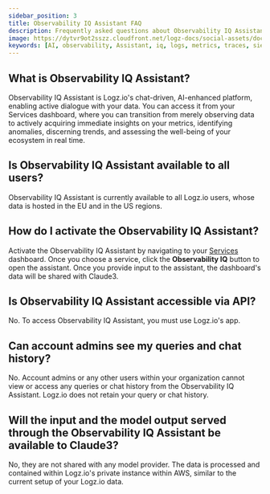 ```yaml
---
sidebar_position: 3
title: Observability IQ Assistant FAQ
description: Frequently asked questions about Observability IQ Assistant
image: https://dytvr9ot2sszz.cloudfront.net/logz-docs/social-assets/docs-social.jpg
keywords: [AI, observability, Assistant, iq, logs, metrics, traces, siem, insights, analysis, services, logz.io]
---
```


## What is Observability IQ Assistant?

Observability IQ Assistant is Logz.io's chat-driven, AI-enhanced platform, enabling active dialogue with your data. You can access it from your Services dashboard, where you can transition from merely observing data to actively acquiring immediate insights on your metrics, identifying anomalies, discerning trends, and assessing the well-being of your ecosystem in real time.

## Is Observability IQ Assistant available to all users?

Observability IQ Assistant is currently available to all Logz.io users, whose data is hosted in the EU and in the US regions.

## How do I activate the Observability IQ Assistant?

Activate the Observability IQ Assistant by navigating to your [Services](https://app.logz.io/#/dashboard/spm/services/table?start=now-1h&end=now) dashboard. Once you choose a service, click the **Observability IQ** button to open the assistant. Once you provide input to the assistant, the dashboard's data will be shared with Claude3.


## Is Observability IQ Assistant accessible via API?

No. To access Observability IQ Assistant, you must use Logz.io's app.

## Can account admins see my queries and chat history?

No. Account admins or any other users within your organization cannot view or access any queries or chat history from the Observability IQ Assistant. Logz.io does not retain your query or chat history. 

## Will the input and the model output served through the Observability IQ Assistant be available to Claude3?

No, they are not shared with any model provider. The data is processed and contained within Logz.io's private instance within AWS, similar to the current setup of your Logz.io data. 